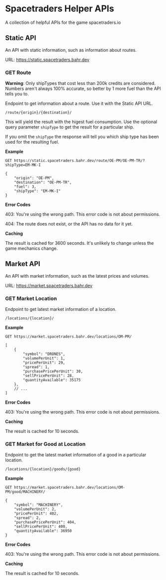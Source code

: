 # Spacetraders Helper APIs
A collection of helpful APIs for the game spacetraders.io

## Static API

An API with static information, such as information about routes.

URL: https://static.spacetraders.bahr.dev

### GET Route

**Warning**: Only shipTypes that cost less than 200k credits are considered. Numbers aren't always 100% accurate, so better by 1 more fuel than the API tells you to.

Endpoint to get information about a route. Use it with the Static API URL.

`/route/{origin}/{destination}/`

This will yield the result with the higest fuel consumption. Use the optional query parameter `shipType` to get the result for a particular ship.

If you omit the `shipType` the response will tell you which ship type has been used for the resulting fuel.

**Example**

```
GET https://static.spacetraders.bahr.dev/route/OE-PM/OE-PM-TR/?shipType=EM-MK-I

{
    "origin": "OE-PM",
    "destination": "OE-PM-TR",
    "fuel": 3,
    "shipType": "EM-MK-I"
}
```

**Error Codes**

403: You're using the wrong path. This error code is not about permissions.

404: The route does not exist, or the API has no data for it yet.

**Caching**

The result is cached for 3600 seconds. It's unlikely to change unless the game mechanics change.

## Market API

An API with market information, such as the latest prices and volumes.

URL: https://market.spacetraders.bahr.dev

### GET Market Location

Endpoint to get latest market information of a location.

`/locations/{location}/`

**Example**

```
GET https://market.spacetraders.bahr.dev/locations/OM-PM/

[
    {
        "symbol": "DRONES",
        "volumePerUnit": 1,
        "pricePerUnit": 29,
        "spread": 1,
        "purchasePricePerUnit": 30,
        "sellPricePerUnit": 28,
        "quantityAvailable": 35175
    },
    // ...
]
```

**Error Codes**

403: You're using the wrong path. This error code is not about permissions.

**Caching**

The result is cached for 10 seconds.

### GET Market for Good at Location

Endpoint to get the latest market information of a good in a particular location.

`/locations/{location}/goods/{good}`

**Example**

```
GET https://market.spacetraders.bahr.dev/locations/OM-PM/good/MACHINERY/

{
    "symbol": "MACHINERY",
    "volumePerUnit": 2,
    "pricePerUnit": 402,
    "spread": 2,
    "purchasePricePerUnit": 404,
    "sellPricePerUnit": 400,
    "quantityAvailable": 36950
}
```

**Error Codes**

403: You're using the wrong path. This error code is not about permissions.

**Caching**

The result is cached for 10 seconds.
